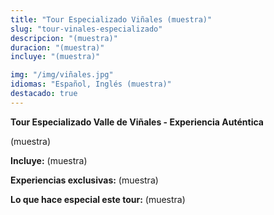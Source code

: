 ```yaml
---
title: "Tour Especializado Viñales (muestra)"
slug: "tour-vinales-especializado"
descripcion: "(muestra)"
duracion: "(muestra)"
incluye: "(muestra)"

img: "/img/viñales.jpg"
idiomas: "Español, Inglés (muestra)"
destacado: true
---
```


**Tour Especializado Valle de Viñales - Experiencia Auténtica**

(muestra)

**Incluye:**
(muestra)

**Experiencias exclusivas:**
(muestra)

**Lo que hace especial este tour:**
(muestra)


